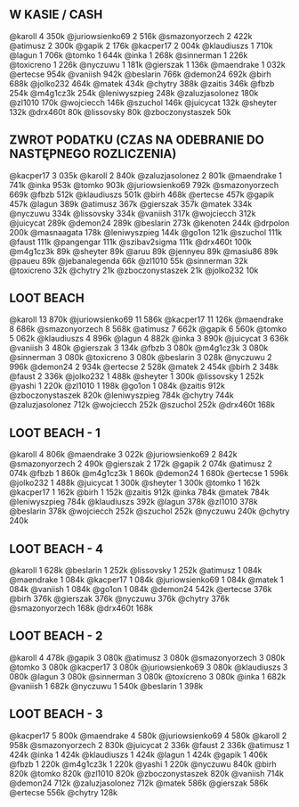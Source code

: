 ## W KASIE / CASH
@karoll 4 350k
@juriowsienko69 2 516k
@smazonyorzech 2 422k
@atimusz 2 300k
@gapik 2 176k
@kacper17 2 004k
@klaudiuszs 1 710k
@lagun 1 706k
@tomko 1 644k
@inka 1 268k
@sinnerman 1 226k
@toxicreno 1 226k
@nyczuwu 1 181k
@gierszak 1 136k
@maendrake 1 032k
@ertecse 954k
@vaniish 942k
@beslarin 766k
@demon24 692k
@birh 688k
@jolko232 464k
@matek 434k
@chytry 388k
@zaitis 346k
@fbzb 254k
@m4g1cz3k 254k
@leniwyszpieg 248k
@zaluzjasolonez 180k
@zl1010 170k
@wojciecch 146k
@szuchol 146k
@juicycat 132k
@sheyter 132k
@drx460t 80k
@lissovsky 80k
@zboczonystaszek 50k

## ZWROT PODATKU (CZAS NA ODEBRANIE DO NASTĘPNEGO ROZLICZENIA)
@kacper17 3 035k
@karoll 2 840k
@zaluzjasolonez 2 801k
@maendrake 1 741k
@inka 953k
@tomko 903k
@juriowsienko69 792k
@smazonyorzech 669k
@fbzb 512k
@klaudiuszs 501k
@birh 468k
@ertecse 457k
@gapik 457k
@lagun 389k
@atimusz 367k
@gierszak 357k
@matek 334k
@nyczuwu 334k
@lissovsky 334k
@vaniish 317k
@wojciecch 312k
@juicycat 289k
@demon24 289k
@beslarin 273k
@kenoten 244k
@drpolon 200k
@masnaagata 178k
@leniwyszpieg 144k
@go1on 121k
@szuchol 111k
@faust 111k
@pangengar 111k
@szibav2sigma 111k
@drx460t 100k
@m4g1cz3k 89k
@sheyter 89k
@aruu 89k
@jennyeu 89k
@masiu86 89k
@paueu 89k
@jebanalegenda 66k
@zl1010 55k
@sinnerman 32k
@toxicreno 32k
@chytry 21k
@zboczonystaszek 21k
@jolko232 10k

## LOOT BEACH
@karoll 13 870k
@juriowsienko69 11 586k
@kacper17 11 126k
@maendrake 8 686k
@smazonyorzech 8 568k
@atimusz 7 662k
@gapik 6 560k
@tomko 5 062k
@klaudiuszs 4 896k
@lagun 4 882k
@inka 3 890k
@juicycat 3 636k
@vaniish 3 480k
@gierszak 3 134k
@fbzb 3 080k
@m4g1cz3k 3 080k
@sinnerman 3 080k
@toxicreno 3 080k
@beslarin 3 028k
@nyczuwu 2 996k
@demon24 2 934k
@ertecse 2 528k
@matek 2 454k
@birh 2 348k
@faust 2 336k
@jolko232 1 488k
@sheyter 1 300k
@lissovsky 1 252k
@yashi 1 220k
@zl1010 1 198k
@go1on 1 084k
@zaitis 912k
@zboczonystaszek 820k
@leniwyszpieg 784k
@chytry 744k
@zaluzjasolonez 712k
@wojciecch 252k
@szuchol 252k
@drx460t 168k

## LOOT BEACH - 1
@karoll 4 806k
@maendrake 3 022k
@juriowsienko69 2 842k
@smazonyorzech 2 490k
@gierszak 2 172k
@gapik 2 074k
@atimusz 2 074k
@fbzb 1 860k
@m4g1cz3k 1 860k
@demon24 1 680k
@ertecse 1 596k
@jolko232 1 488k
@juicycat 1 300k
@sheyter 1 300k
@tomko 1 162k
@kacper17 1 162k
@birh 1 152k
@zaitis 912k
@inka 784k
@matek 784k
@leniwyszpieg 784k
@klaudiuszs 392k
@lagun 378k
@zl1010 378k
@beslarin 378k
@wojciecch 252k
@szuchol 252k
@nyczuwu 240k
@chytry 240k

## LOOT BEACH - 4
@karoll 1 628k
@beslarin 1 252k
@lissovsky 1 252k
@atimusz 1 084k
@maendrake 1 084k
@kacper17 1 084k
@juriowsienko69 1 084k
@matek 1 084k
@vaniish 1 084k
@go1on 1 084k
@demon24 542k
@ertecse 376k
@birh 376k
@gierszak 376k
@nyczuwu 376k
@chytry 376k
@smazonyorzech 168k
@drx460t 168k

## LOOT BEACH - 2
@karoll 4 478k
@gapik 3 080k
@atimusz 3 080k
@smazonyorzech 3 080k
@tomko 3 080k
@kacper17 3 080k
@juriowsienko69 3 080k
@klaudiuszs 3 080k
@lagun 3 080k
@sinnerman 3 080k
@toxicreno 3 080k
@inka 1 682k
@vaniish 1 682k
@nyczuwu 1 540k
@beslarin 1 398k

## LOOT BEACH - 3
@kacper17 5 800k
@maendrake 4 580k
@juriowsienko69 4 580k
@karoll 2 958k
@smazonyorzech 2 830k
@juicycat 2 336k
@faust 2 336k
@atimusz 1 424k
@inka 1 424k
@klaudiuszs 1 424k
@lagun 1 424k
@gapik 1 406k
@fbzb 1 220k
@m4g1cz3k 1 220k
@yashi 1 220k
@nyczuwu 840k
@birh 820k
@tomko 820k
@zl1010 820k
@zboczonystaszek 820k
@vaniish 714k
@demon24 712k
@zaluzjasolonez 712k
@matek 586k
@gierszak 586k
@ertecse 556k
@chytry 128k

